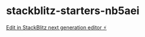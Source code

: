 # stackblitz-starters-nb5aei

[Edit in StackBlitz next generation editor ⚡️](https://stackblitz.com/~/github.com/geissmannsbin/stackblitz-starters-nb5aei)